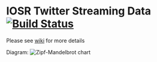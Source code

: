 IOSR Twitter Streaming Data [![Build Status](https://travis-ci.org/IOSR-Streaming-data/IOSR2015-twitter-streaming-data.svg)](https://travis-ci.org/IOSR-Streaming-data/IOSR2015-twitter-streaming-data)
=====================

Please see [wiki](https://github.com/IOSR-Streaming-data/IOSR2015-twitter-streaming-data/wiki) for more details

Diagram:
![Zipf-Mandelbrot chart](/diagram/diagram.png?raw=true)
